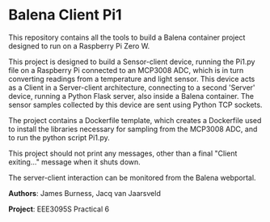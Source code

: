 # Balena Client Pi1

This repository contains all the tools to build a Balena container project designed to run on a Raspberry Pi Zero W.

This project is designed to build a Sensor-client device, running the Pi1.py file on a Raspberry Pi connected to an MCP3008 ADC, which is in turn converting readings from a temperature and light sensor. This device acts as a Client in a Server-client architecture, connecting to a second 'Server' device, running a Python Flask server, also inside a Balena container. The sensor samples collected by this device are sent using Python TCP sockets.

The project contains a Dockerfile template, which creates a Dockerfile used to install the libraries necessary for sampling from the MCP3008 ADC, and to run the python script Pi1.py.

This project should not print any messages, other than a final "Client exiting..." message when it shuts down.

The server-client interaction can be monitored from the Balena webportal.

**Authors**: James Burness, Jacq van Jaarsveld

**Project**: EEE3095S Practical 6
